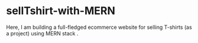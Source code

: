 # sellTshirt-with-MERN
Here, I am building a full-fledged ecommerce website for selling T-shirts (as a project) using MERN stack .
